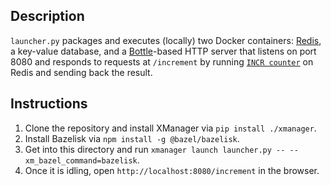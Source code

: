 ## Description

`launcher.py` packages and executes (locally) two Docker containers:
[Redis](https://hub.docker.com/_/redis), a key-value database, and a
[Bottle](https://bottlepy.org/)-based HTTP server that listens on port 8080 and
responds to requests at `/increment` by running
[`INCR counter`](https://redis.io/commands/INCR) on Redis and sending back the
result.

## Instructions

1. Clone the repository and install XManager via `pip install ./xmanager`.
2. Install Bazelisk via `npm install -g @bazel/bazelisk`.
3. Get into this directory and run `xmanager launch launcher.py -- --xm_bazel_command=bazelisk`.
4. Once it is idling, open `http://localhost:8080/increment` in the browser.
